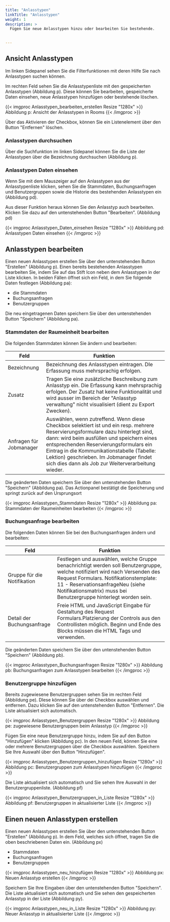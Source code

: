 ```yaml
---
title: "Anlasstypen"
linkTitle: "Anlasstypen"
weight: 1
description: >
  Fügen Sie neue Anlasstypen hinzu oder bearbeiten Sie bestehende.   
 

---
```

## Ansicht Anlasstypen 
Im linken Sidepanel sehen Sie die Filterfunktionen mit deren Hilfe Sie nach Anlasstypen suchen können. 

Im rechten Feld sehen Sie die Anlasstypenliste mit den gespeicherten Anlasstypen (Abbildung p). Diese können Sie bearbeiten, gespeicherte Daten einsehen, neue Anlasstypen hinzufügen oder bestehende löschen. 

{{< imgproc Anlasstypen_bearbeiten_erstellen Resize "1280x" >}}
Abbildung p: Ansicht der Anlasstypen in Rooms
{{< /imgproc >}}

Über das Aktivieren der Checkbox, können Sie ein Listenelement über den Button "Entfernen" löschen. 

### Anlasstypen durchsuchen 
Über die Suchfunktion im linken Sidepanel können Sie die Liste der Anlasstypen über die Bezeichnung durchsuchen (Abbildung p).


### Anlasstypen Daten einsehen
Wenn Sie mit dem Mauszeiger auf den Anlasstypen aus der Anlasstypenliste klicken, sehen Sie die Stammdaten, Buchungsanfragen und Benutzergruppen sowie die Historie des bestehenden Anlasstypen ein (Abbildung pd).

Aus dieser Funktion heraus können Sie den Anlasstyp auch bearbeiten. Klicken Sie dazu auf den untenstehenden Button "Bearbeiten". (Abbildung pd)

{{< imgproc Anlasstypen_Daten_einsehen Resize "1280x" >}}
Abbildung pd: Anlasstypen Daten einsehen
{{< /imgproc >}}


## Anlasstypen bearbeiten 
Einen neuen Anlasstypen erstellen Sie über den untenstehenden Button "Erstellen" (Abbildung p). Einen bereits bestehenden Anlasstypen bearbeiten Sie, indem Sie auf das Stift Icon neben dem Anlasstypen in der Liste klicken. In beiden Fällen öffnet sich ein Feld, in dem Sie folgende Daten festlegen (Abbildung pa): 
* die Stammdaten
* Buchungsanfragen
* Benutzergruppen 

Die neu eingetragenen Daten speichern Sie über den untenstehenden Button "Speichern" (Abbildung pa).



### Stammdaten der Raumeinheit bearbeiten
Die folgenden Stammdaten können Sie ändern und bearbeiten: 

| Feld         | Funktion         | 
| ------------- |-------------  | 
| Bezeichnung       | Bezeichnung des Anlasstypen eintragen. DIe Erfassung muss mehrsprachig erfolgen. |
| Zusatz      | Tragen Sie eine zusätzliche Beschreibung zum Anlasstyp ein. Die Erfassung kann mehrsprachig erfolgen. Der Zusatz hat keine Funktionalität und wird ausser im Bereich der "Anlasstyp verwaltung" nicht visualisiert (dient zu Export Zwecken). | 
| Anfragen für Jobmanager  | Auswählen, wenn zutreffend. Wenn diese Checkbox selektiert ist und ein resp. mehrere Reservierungsformulare dazu hinterlegt sind, dann: wird beim ausfüllen und speichern eines entsprechenden Reservierungsformulars ein Eintrag in die Kommunikationstabelle (Tabelle: Lektion) geschrieben. Im Jobmanager findet sich dies dann als Job zur Weiterverarbeitung wieder.   |  


Die geänderten Daten speichern Sie über den untenstehenden Button "Speichern" (Abbildung pa). Das Actionpanel bestätigt die Speicherung und springt zurück auf den Ursprungsort

{{< imgproc Anlasstypen_Stammdaten Resize "1280x" >}}
Abbildung pa: Stammdaten der Raumeinheiten bearbeiten
{{< /imgproc >}}

### Buchungsanfrage bearbeiten
Die folgenden Daten können Sie bei den Buchungsanfragen ändern und bearbeiten: 

| Feld         | Funktion         | 
| ------------- |-------------  | 
| Gruppe für die Notifikation       | Festlegen und auswählen, welche Gruppe benachrichtigt werden soll Benutzergruppe, welche notifiziert wird nach Versenden des Request Formulars. Notifikationstemplate: 11 - ReservationsanfrageNeu (siehe Notifikationsmatrix) muss bei Benutzergruppe hinterlegt worden sein. |
| Detail der Buchungsanfrage      | Freie HTML und JavaScript Eingabe für Gestaltung des Request Formulars.Platzierung der Controls aus den Controllisten möglich. Beginn und Ende des Blocks müssen die HTML Tags <customHtml> und </customHtml> verwenden. | 
  


Die geänderten Daten speichern Sie über den untenstehenden Button "Speichern" (Abbildung pb).


{{< imgproc Anlasstypen_Buchungsanfragen Resize "1280x" >}}
Abbildung pb: Buchungsanfragen zum Anlasstypen bearbeiten
{{< /imgproc >}}

### Benutzergruppe hinzufügen 
Bereits zugewiesene Benutzergruppen sehen Sie im rechten Feld (Abbildung pe). DIese können Sie über dei Checkbox auswählen und entfernen. Dazu klicken Sie auf den untenstehenden Button "Entfernen". Die Liste aktualisiert sich automatisch.

{{< imgproc Anlasstypen_Benutzergruppen Resize "1280x" >}}
Abbildung pe: zugewiesene Benutzergruppen beim Anlasstyp
{{< /imgproc >}}

Fügen Sie eine neue Benutzergruppe hinzu, indem Sie auf den Button "Hinzufügen" klicken (Abbildung pc). In den neuen Feld, können Sie eine oder mehrere Benutzergruppen über die Checkbox auswählen. Speichern Sie Ihre Auswahl über den Button "Hinzufügen".

{{< imgproc Anlasstypen_Benutzergruppen_hinzufügen Resize "1280x" >}}
Abbildung pc: Benutzergruppen zum Anlasstypen hinzufügen
{{< /imgproc >}}

Die Liste aktualisiert sich automatisch und Sie sehen Ihre Auswahl in der Benutzergruppenliste. (Abbildung pf)

{{< imgproc Anlasstypen_Benutzergruppen_in_Liste Resize "1280x" >}}
Abbildung pf: Benutzergruppen in aktualisierter Liste
{{< /imgproc >}}

## Einen neuen Anlasstypen erstellen
Einen neuen Anlasstypen erstellen Sie über den untenstehenden Button "Erstellen" (Abbildung p). In dem Feld, welches sich öffnet, tragen Sie die oben beschriebenen Daten ein. (Abbildung px)

* Stammdaten
* Buchungsanfragen 
* Benutzergruppen

{{< imgproc Anlasstypen_neu_hinzufügen Resize "1280x" >}}
Abbildung px: Neuen Anlasstyp erstellen
{{< /imgproc >}}

Speichern Sie Ihre Eingaben über den untenstehenden Button "Speichern". Die Liste aktualisiert sich automatisch und Sie sehen den gespeicherten Anlasstyp in der Liste (Abbildung py).

{{< imgproc Anlasstypen_neu_in_Liste Resize "1280x" >}}
Abbildung py: Neuer Anlasstyp in aktualisierter Liste
{{< /imgproc >}}